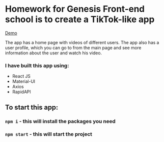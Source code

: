 # Homework for Genesis Front-end school is to create a TikTok-like app

[Demo](https://zhannapopenko.github.io/tik-tuk/)

The app has a home page with videos of different users. The app also has a user profile, which you can go to from the main page and see more information about the user and watch his video.

### I have built this app using:

- React JS
- Material-UI
- Axios
- RapidAPI

## To start this app:

### `npm i` - this will install the packages you need
### `npm start` - this will start the project
